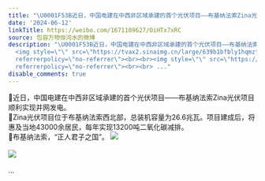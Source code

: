 ```yaml
---
title: "\U0001F53B近日，中国电建在中西非区域承建的首个光伏项目——布基纳法索Zina光伏项目顺利实现并网发电。\U0001F53BZina光伏项目位于布基纳法索西北部，总装机容量为26.6兆瓦..."
date: '2024-06-12'
linkTitle: https://weibo.com/1671109627/OiHTx7xRC
source: 包容万物恒河水的微博
description: "\U0001F53B近日，中国电建在中西非区域承建的首个光伏项目——布基纳法索Zina光伏项目顺利实现并网发电。<br>\U0001F53BZina光伏项目位于布基纳法索西北部，总装机容量为26.6兆瓦。项目建成后，将惠及当地43000余居民，每年实现13200吨二氧化碳减排。<br>\U0001F53B布基纳法索，“正人君子之国”。
  <img style=\"\" src=\"https://tvax2.sinaimg.cn/large/639b1bfbly1hqmztxr5itj20w20ov1da.jpg\"
  referrerpolicy=\"no-referrer\"><br><br><img style=\"\" src=\"https://tvax4.sinaimg.cn/large/639b1bfbly1hqmzupphbhj20fa08ltap.jpg\"
  referrerpolicy=\"no-referrer\"><br><br> ..."
disable_comments: true
---
```

🔻近日，中国电建在中西非区域承建的首个光伏项目——布基纳法索Zina光伏项目顺利实现并网发电。<br>🔻Zina光伏项目位于布基纳法索西北部，总装机容量为26.6兆瓦。项目建成后，将惠及当地43000余居民，每年实现13200吨二氧化碳减排。<br>🔻布基纳法索，“正人君子之国”。 <img style="" src="https://tvax2.sinaimg.cn/large/639b1bfbly1hqmztxr5itj20w20ov1da.jpg" referrerpolicy="no-referrer"><br><br><img style="" src="https://tvax4.sinaimg.cn/large/639b1bfbly1hqmzupphbhj20fa08ltap.jpg" referrerpolicy="no-referrer"><br><br> ...